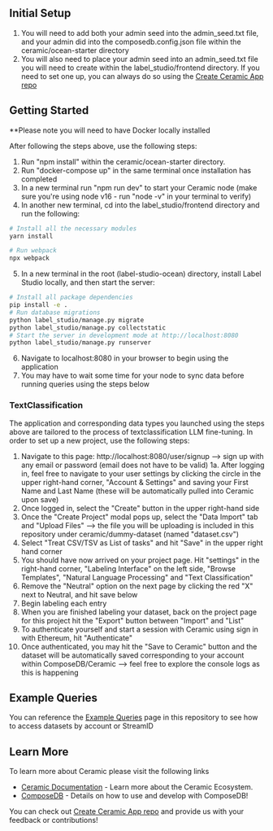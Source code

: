 ## Initial Setup

1. You will need to add both your admin seed into the admin_seed.txt file, and your admin did into the composedb.config.json file within the ceramic/ocean-starter directory
2. You will also need to place your admin seed into an admin_seed.txt file you will need to create within the label_studio/frontend directory. If you need to set one up, you can always do so using the [Create Ceramic App repo](https://github.com/ceramicstudio/create-ceramic-app)

## Getting Started

**Please note you will need to have Docker locally installed

After following the steps above, use the following steps:

1. Run "npm install" within the ceramic/ocean-starter directory. 
2. Run "docker-compose up" in the same terminal once installation has completed
3. In a new terminal run "npm run dev" to start your Ceramic node (make sure you're using node v16 - run "node -v" in your terminal to verify)
4. In another new terminal, cd into the label_studio/frontend directory and run the following:
```bash
# Install all the necessary modules
yarn install 

# Run webpack
npx webpack
```
5. In a new terminal in the root (label-studio-ocean) directory, install Label Studio locally, and then start the server: 
```bash
# Install all package dependencies
pip install -e .
# Run database migrations
python label_studio/manage.py migrate
python label_studio/manage.py collectstatic
# Start the server in development mode at http://localhost:8080
python label_studio/manage.py runserver
```

6. Navigate to localhost:8080 in your browser to begin using the application
7. You may have to wait some time for your node to sync data before running queries using the steps below

### TextClassification

The application and corresponding data types you launched using the steps above are tailored to the process of textclassification LLM fine-tuning. In order to set up a new project, use the following steps:

1. Navigate to this page: http://localhost:8080/user/signup --> sign up with any email or password (email does not have to be valid)
1a. After logging in, feel free to navigate to your user settings by clicking the circle in the upper right-hand corner, "Account & Settings" and saving your First Name and Last Name (these will be automatically pulled into Ceramic upon save)
2. Once logged in, select the "Create" button in the upper right-hand side
3. Once the "Create Project" modal pops up, select the "Data Import" tab and "Upload Files" --> the file you will be uploading is included in this repository under ceramic/dummy-dataset (named "dataset.csv")
4. Select "Treat CSV/TSV as List of tasks" and hit "Save" in the upper right hand corner
5. You should have now arrived on your project page. Hit "settings" in the right-hand corner, "Labeling Interface" on the left side, "Browse Templates", "Natural Language Processing" and "Text Classification"
6. Remove the "Neutral" option on the next page by clicking the red "X" next to Neutral, and hit save below
7. Begin labeling each entry 
8. When you are finished labeling your dataset, back on the project page for this project hit the "Export" button between "Import" and "List"
9. To authenticate yourself and start a session with Ceramic using sign in with Ethereum, hit "Authenticate"
10. Once authenticated, you may hit the "Save to Ceramic" button and the dataset will be automatically saved corresponding to your account within ComposeDB/Ceramic --> feel free to explore the console logs as this is happening

## Example Queries

You can reference the [Example Queries](https://github.com/mzkrasner/label-studio-ocean/blob/main/ceramic/ocean-starter/example-queries/EXAMPLES.md) page in this repository to see how to access datasets by account or StreamID

## Learn More

To learn more about Ceramic please visit the following links

- [Ceramic Documentation](https://developers.ceramic.network/learn/welcome/) - Learn more about the Ceramic Ecosystem.
- [ComposeDB](https://composedb.js.org/) - Details on how to use and develop with ComposeDB!

You can check out [Create Ceramic App repo](https://github.com/ceramicstudio/create-ceramic-app) and provide us with your feedback or contributions! 
